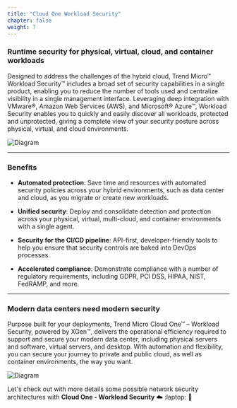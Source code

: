 ```yaml
---
title: "Cloud One Workload Security"
chapter: false
weight: 7
---
```


### Runtime security for physical, virtual, cloud, and container workloads
Designed to address the challenges of the hybrid cloud, Trend Micro™ Workload Security™ includes a broad set of
security capabilities in a single product, enabling you to reduce the number of tools used and centralize visibility
in a single management interface. Leveraging deep integration with VMware®, Amazon Web Services (AWS),
and Microsoft® Azure™, Workload Security enables you to quickly and easily discover all workloads, protected and
unprotected, giving a complete view of your security posture across physical, virtual, and cloud environments.

![Diagram](/images/workloadsecurity.png)

--- 
### Benefits

- <b>Automated protection</b>: Save time and resources with automated security policies across your hybrid environments, such as data center and cloud, as you migrate or create new workloads.

- <b>Unified security</b>: Deploy and consolidate detection and protection across your physical, virtual, multi-cloud, and container environments with a single agent.

- <b>Security for the CI/CD pipeline</b>: API-first, developer-friendly tools to help you ensure that security controls are baked into DevOps processes.

- <b>Accelerated compliance</b>: Demonstrate compliance with a number of regulatory requirements, including GDPR, PCI DSS, HIPAA, NIST, FedRAMP, and more.

---

### Modern data centers need modern security

Purpose built for your deployments, Trend Micro Cloud One™ – Workload Security, powered by XGen™, delivers the operational efficiency required to support and secure your modern data center, including physical servers and software, virtual servers, and desktop. With automation and flexibility, you can secure your journey to private and public cloud, as well as container environments, the way you want.

![Diagram](/images/workloadsecurity1.png)



Let's check out with more details some possible network security architectures with **Cloud One - Workload Security** :cloud: :laptop: :rocket: